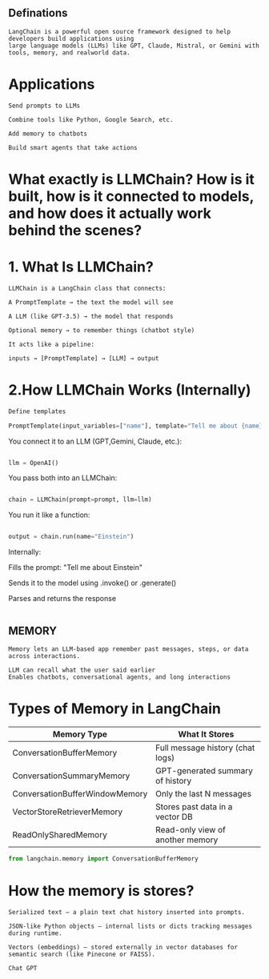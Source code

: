 ## Definations
```
LangChain is a powerful open source framework designed to help developers build applications using
large language models (LLMs) like GPT, Claude, Mistral, or Gemini with tools, memory, and realworld data.
```
 # Applications
```
Send prompts to LLMs

Combine tools like Python, Google Search, etc.

Add memory to chatbots

Build smart agents that take actions
```
# What exactly is LLMChain? How is it built, how is it connected to models, and how does it actually work behind the scenes?

# 1. What Is LLMChain?
```
LLMChain is a LangChain class that connects:

A PromptTemplate → the text the model will see

A LLM (like GPT-3.5) → the model that responds

Optional memory → to remember things (chatbot style)

It acts like a pipeline:

inputs → [PromptTemplate] → [LLM] → output
```



# 2.How LLMChain Works (Internally)

```python
Define templates

PromptTemplate(input_variables=["name"], template="Tell me about {name}")
```


You connect it to an LLM (GPT,Gemini, Claude, etc.):

```python

llm = OpenAI()
```
You pass both into an LLMChain:

```python

chain = LLMChain(prompt=prompt, llm=llm)
```
You run it like a function:

```python

output = chain.run(name="Einstein")
```
Internally:

Fills the prompt: "Tell me about Einstein"

Sends it to the model using .invoke() or .generate()

Parses and returns the response
```
```
## MEMORY
```
Memory lets an LLM-based app remember past messages, steps, or data across interactions.

LLM can recall what the user said earlier
Enables chatbots, conversational agents, and long interactions
```

# Types of Memory in LangChain

| Memory Type                  | What It Stores                     |
|-----------------------------|----------------------------------|
| ConversationBufferMemory     | Full message history (chat logs) |
| ConversationSummaryMemory    | GPT-generated summary of history |
| ConversationBufferWindowMemory | Only the last N messages         |
| VectorStoreRetrieverMemory   | Stores past data in a vector DB  |
| ReadOnlySharedMemory         | Read-only view of another memory |


```python
from langchain.memory import ConversationBufferMemory
```
# How the memory is stores?
```
Serialized text — a plain text chat history inserted into prompts.

JSON-like Python objects — internal lists or dicts tracking messages during runtime.

Vectors (embeddings) — stored externally in vector databases for semantic search (like Pinecone or FAISS).
```

```
Chat GPT
```
